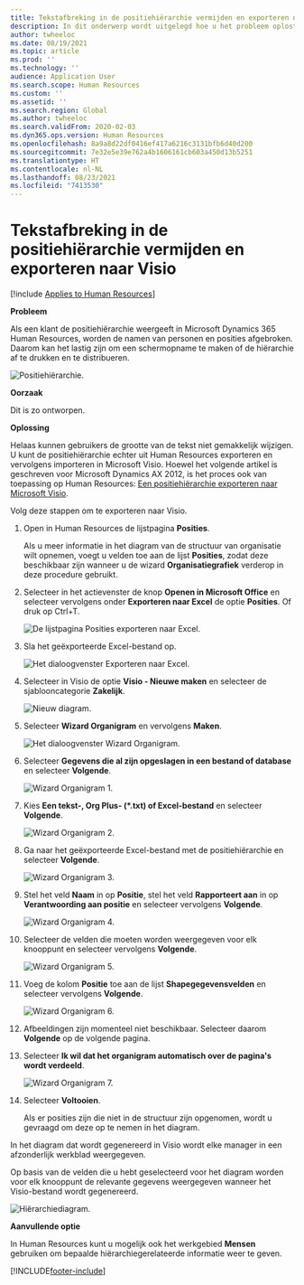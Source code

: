 ```yaml
---
title: Tekstafbreking in de positiehiërarchie vermijden en exporteren naar Visio
description: In dit onderwerp wordt uitgelegd hoe u het probleem oplost waarbij namen van personen en posities worden afgekapt in de positiehiërarchie in Microsoft Dynamics 365 Human Resources.
author: twheeloc
ms.date: 08/19/2021
ms.topic: article
ms.prod: ''
ms.technology: ''
audience: Application User
ms.search.scope: Human Resources
ms.custom: ''
ms.assetid: ''
ms.search.region: Global
ms.author: twheeloc
ms.search.validFrom: 2020-02-03
ms.dyn365.ops.version: Human Resources
ms.openlocfilehash: 8a9a8d22df0416ef417a6216c3131bfb6d40d200
ms.sourcegitcommit: 7e32e5e39e762a4b1606161cb603a450d13b5251
ms.translationtype: HT
ms.contentlocale: nl-NL
ms.lasthandoff: 08/23/2021
ms.locfileid: "7413530"
---
```

# <a name="avoid-text-truncation-on-the-position-hierarchy-and-export-to-visio"></a>Tekstafbreking in de positiehiërarchie vermijden en exporteren naar Visio

[!include [Applies to Human Resources](../includes/applies-to-hr.md)]

**Probleem**

Als een klant de positiehiërarchie weergeeft in Microsoft Dynamics 365 Human Resources, worden de namen van personen en posities afgebroken. Daarom kan het lastig zijn om een schermopname te maken of de hiërarchie af te drukken en te distribueren.

![Positiehiërarchie.](media/position-h.png)

**Oorzaak**

Dit is zo ontworpen.

**Oplossing**

Helaas kunnen gebruikers de grootte van de tekst niet gemakkelijk wijzigen. U kunt de positiehiërarchie echter uit Human Resources exporteren en vervolgens importeren in Microsoft Visio. Hoewel het volgende artikel is geschreven voor Microsoft Dynamics AX 2012, is het proces ook van toepassing op Human Resources: [Een positiehiërarchie exporteren naar Microsoft Visio](/dynamicsax-2012/appuser-itpro/export-a-position-hierarchy-to-microsoft-visio).

Volg deze stappen om te exporteren naar Visio.

1. Open in Human Resources de lijstpagina **Posities**.

    Als u meer informatie in het diagram van de structuur van organisatie wilt opnemen, voegt u velden toe aan de lijst **Posities**, zodat deze beschikbaar zijn wanneer u de wizard **Organisatiegrafiek** verderop in deze procedure gebruikt.

2. Selecteer in het actievenster de knop **Openen in Microsoft Office** en selecteer vervolgens onder **Exporteren naar Excel** de optie **Posities**. Of druk op Ctrl+T.

    ![De lijstpagina Posities exporteren naar Excel.](media/org-admin.png)

3. Sla het geëxporteerde Excel-bestand op.

    ![Het dialoogvenster Exporteren naar Excel.](media/export-excel.png)

4. Selecteer in Visio de optie **Visio - Nieuwe maken** en selecteer de sjablooncategorie **Zakelijk**.

    ![Nieuw diagram.](media/new.png)

5. Selecteer **Wizard Organigram** en vervolgens **Maken**.

    ![Het dialoogvenster Wizard Organigram.](media/orgchart-wizard.png)

6. Selecteer **Gegevens die al zijn opgeslagen in een bestand of database** en selecteer **Volgende**.

    ![Wizard Organigram 1.](media/orgchart-wizard7.png)

7. Kies **Een tekst-, Org Plus- (\*.txt) of Excel-bestand** en selecteer **Volgende**.

    ![Wizard Organigram 2.](media/orgchart-wizard3.png)

8. Ga naar het geëxporteerde Excel-bestand met de positiehiërarchie en selecteer **Volgende**.

    ![Wizard Organigram 3.](media/orgchart-wizard2.png)

9. Stel het veld **Naam** in op **Positie**, stel het veld **Rapporteert aan** in op **Verantwoording aan positie** en selecteer vervolgens **Volgende**.

    ![Wizard Organigram 4.](media/orgchart-wizard1.png)

10. Selecteer de velden die moeten worden weergegeven voor elk knooppunt en selecteer vervolgens **Volgende**.

    ![Wizard Organigram 5.](media/orgchart-wizard5.png)

11. Voeg de kolom **Positie** toe aan de lijst **Shapegegevensvelden** en selecteer vervolgens **Volgende**.

    ![Wizard Organigram 6.](media/orgchart-wizard6.png)

12. Afbeeldingen zijn momenteel niet beschikbaar. Selecteer daarom **Volgende** op de volgende pagina.
13. Selecteer **Ik wil dat het organigram automatisch over de pagina's wordt verdeeld**.

    ![Wizard Organigram 7.](media/orgchart-wizard4.png)

14. Selecteer **Voltooien**.

    Als er posities zijn die niet in de structuur zijn opgenomen, wordt u gevraagd om deze op te nemen in het diagram.

In het diagram dat wordt gegenereerd in Visio wordt elke manager in een afzonderlijk werkblad weergegeven.

Op basis van de velden die u hebt geselecteerd voor het diagram worden voor elk knooppunt de relevante gegevens weergegeven wanneer het Visio-bestand wordt gegenereerd.

![Hiërarchiediagram.](media/hierarchy.png)

**Aanvullende optie**

In Human Resources kunt u mogelijk ook het werkgebied **Mensen** gebruiken om bepaalde hiërarchiegerelateerde informatie weer te geven.


[!INCLUDE[footer-include](../includes/footer-banner.md)]

